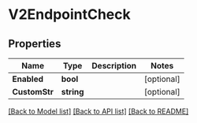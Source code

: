 # V2EndpointCheck

## Properties
Name | Type | Description | Notes
------------ | ------------- | ------------- | -------------
**Enabled** | **bool** |  | [optional] 
**CustomStr** | **string** |  | [optional] 

[[Back to Model list]](../README.md#documentation-for-models) [[Back to API list]](../README.md#documentation-for-api-endpoints) [[Back to README]](../README.md)


